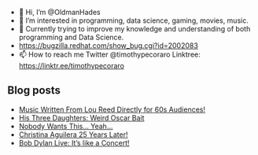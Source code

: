 - 👋 Hi, I’m @OldmanHades
- 👀 I’m interested in programming, data science, gaming, movies, music.
- 🌱 Currently trying to improve my knowledge and understanding of both programming and Data Science.
- https://bugzilla.redhat.com/show_bug.cgi?id=2002083
- 📫 How to reach me Twitter @timothypecoraro
Linktree: https://linktr.ee/timothypecoraro

## Blog posts
<!-- BLOG-POST-LIST:START -->
- [Music Written From Lou Reed Directly for 60s Audiences!](https://medium.com/@timothypecoraro/music-written-from-lou-reed-directly-for-60s-audiences-1f28c399ee92?source=rss-5097f5c9b801------2)
- [His Three Daughters: Weird Oscar Bait](https://medium.com/@timothypecoraro/his-three-daughters-weird-oscar-bait-3c70134916f6?source=rss-5097f5c9b801------2)
- [Nobody Wants This… Yeah…](https://medium.com/@timothypecoraro/nobody-wants-this-yeah-7ade4c79d616?source=rss-5097f5c9b801------2)
- [Christina Aguilera 25 Years Later!](https://medium.com/@timothypecoraro/christina-aguilera-25-years-later-9920de7ce56b?source=rss-5097f5c9b801------2)
- [Bob Dylan Live: It’s like a Concert!](https://medium.com/@timothypecoraro/bob-dylan-live-its-like-a-concert-ae5ae3f11b3d?source=rss-5097f5c9b801------2)
<!-- BLOG-POST-LIST:END -->
